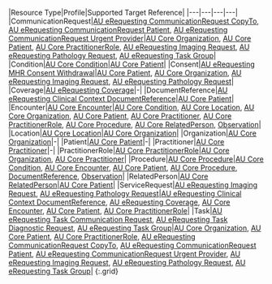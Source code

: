 |Resource Type|Profile|Supported Target Reference|
|---|---|---|---|
|CommunicationRequest|[AU eRequesting CommunicationRequest CopyTo](StructureDefinition-au-erequesting-communicationrequest-copyto.html), [AU eRequesting CommunicationRequest Patient](StructureDefinition-au-erequesting-communicationrequest-patient.html), [AU eRequesting CommunicationRequest Urgent Provider](StructureDefinition-au-erequesting-communicationrequest-urgentprovider.html)|[AU Core Organization](https://build.fhir.org/ig/hl7au/au-fhir-core/StructureDefinition-au-core-organization.html), [AU Core Patient](https://build.fhir.org/ig/hl7au/au-fhir-core/StructureDefinition-au-core-patient.html), [AU Core PractitionerRole](https://build.fhir.org/ig/hl7au/au-fhir-core/StructureDefinition-au-core-practitionerrole.html), [AU eRequesting Imaging Request](StructureDefinition-au-erequesting-servicerequest-imag.html), [AU eRequesting Pathology Request](StructureDefinition-au-erequesting-servicerequest-path.html), [AU eRequesting Task Group](StructureDefinition-au-erequesting-task-group.html)|
|Condition|[AU Core Condition](https://build.fhir.org/ig/hl7au/au-fhir-core/StructureDefinition-au-core-condition.html)|[AU Core Patient](https://build.fhir.org/ig/hl7au/au-fhir-core/StructureDefinition-au-core-patient.html)|
|Consent|[AU eRequesting MHR Consent Withdrawal](StructureDefinition-au-erequesting-mhrconsentwithdrawal.html)|[AU Core Patient](https://build.fhir.org/ig/hl7au/au-fhir-core/StructureDefinition-au-core-patient.html), [AU Core Organization](https://build.fhir.org/ig/hl7au/au-fhir-core/StructureDefinition-au-core-organization.html), [AU eRequesting Imaging Request](StructureDefinition-au-erequesting-servicerequest-imag.html), [AU eRequesting Pathology Request](StructureDefinition-au-erequesting-servicerequest-path.html)|
|Coverage|[AU eRequesting Coverage](StructureDefinition-au-erequesting-coverage.html)|-|
|DocumentReference|[AU eRequesting Clinical Context DocumentReference](StructureDefinition-au-erequesting-clinicalcontext-documentreference.html)|[AU Core Patient](https://build.fhir.org/ig/hl7au/au-fhir-core/StructureDefinition-au-core-patient.html)|
|Encounter|[AU Core Encounter](https://build.fhir.org/ig/hl7au/au-fhir-core/StructureDefinition-au-core-encounter.html)|[AU Core Condition](https://build.fhir.org/ig/hl7au/au-fhir-core/StructureDefinition-au-core-condition.html), [AU Core Location](https://build.fhir.org/ig/hl7au/au-fhir-core/StructureDefinition-au-core-location.html), [AU Core Organization](https://build.fhir.org/ig/hl7au/au-fhir-core/StructureDefinition-au-core-organization.html), [AU Core Patient](https://build.fhir.org/ig/hl7au/au-fhir-core/StructureDefinition-au-core-patient.html), [AU Core Practitioner](https://build.fhir.org/ig/hl7au/au-fhir-core/StructureDefinition-au-core-practitioner.html), [AU Core PractitionerRole](https://build.fhir.org/ig/hl7au/au-fhir-core/StructureDefinition-au-core-practitionerrole.html), [AU Core Procedure](https://build.fhir.org/ig/hl7au/au-fhir-core/StructureDefinition-au-core-procedure.html), [AU Core RelatedPerson](https://build.fhir.org/ig/hl7au/au-fhir-core/tructureDefinition-au-core-relatedperson.html), [Observation](http://hl7.org/fhir/R4/observation.html)|
|Location|[AU Core Location](https://build.fhir.org/ig/hl7au/au-fhir-core/StructureDefinition-au-core-location.html)|[AU Core Organization](https://build.fhir.org/ig/hl7au/au-fhir-core/StructureDefinition-au-core-organization.html)|
|Organization|[AU Core Organization](https://build.fhir.org/ig/hl7au/au-fhir-core/StructureDefinition-au-core-organization.html)|-|
|Patient|[AU Core Patient](https://build.fhir.org/ig/hl7au/au-fhir-core/StructureDefinition-au-core-patient.html)|-|
|Practitioner|[AU Core Practitioner](https://build.fhir.org/ig/hl7au/au-fhir-core/StructureDefinition-au-core-practitioner.html)|-|
|PractitionerRole|[AU Core PractitionerRole](https://build.fhir.org/ig/hl7au/au-fhir-core/StructureDefinition-au-core-practitionerrole.html)|[AU Core Organization](https://build.fhir.org/ig/hl7au/au-fhir-core/StructureDefinition-au-core-organization.html), [AU Core Practitioner](https://build.fhir.org/ig/hl7au/au-fhir-core/StructureDefinition-au-core-practitioner.html)|
|Procedure|[AU Core Procedure](https://build.fhir.org/ig/hl7au/au-fhir-core/StructureDefinition-au-core-procedure.html)|[AU Core Condition](https://build.fhir.org/ig/hl7au/au-fhir-core/StructureDefinition-au-core-condition.html), [AU Core Encounter](https://build.fhir.org/ig/hl7au/au-fhir-core/StructureDefinition-au-core-encounter.html), [AU Core Patient](https://build.fhir.org/ig/hl7au/au-fhir-core/StructureDefinition-au-core-patient.html), [AU Core Procedure](https://build.fhir.org/ig/hl7au/au-fhir-core/StructureDefinition-au-core-procedure.html), [DocumentReference](http://hl7.org/fhir/R4/documentreference.html), [Observation](http://hl7.org/fhir/R4/observation.html)|
|RelatedPerson|[AU Core RelatedPerson](https://build.fhir.org/ig/hl7au/au-fhir-core/StructureDefinition-au-core-relatedperson.html)|[AU Core Patient](https://build.fhir.org/ig/hl7au/au-fhir-core/StructureDefinition-au-core-patient.html)|
|ServiceRequest|[AU eRequesting Imaging Request](StructureDefinition-au-erequesting-servicerequest-imag.html), [AU eRequesting Pathology Request](StructureDefinition-au-erequesting-servicerequest-path.html)|[AU eRequesting Clinical Context DocumentReference](StructureDefinition-au-erequesting-clinicalcontext-documentreference.html), [AU eRequesting Coverage](StructureDefinition-au-erequesting-coverage.html), [AU Core Encounter](https://build.fhir.org/ig/hl7au/au-fhir-core/StructureDefinition-au-core-encounter.html), [AU Core Patient](https://build.fhir.org/ig/hl7au/au-fhir-core/StructureDefinition-au-core-patient.html), [AU Core PractitionerRole](https://build.fhir.org/ig/hl7au/au-fhir-core/StructureDefinition-au-core-practitionerrole.html)|
|Task|[AU eRequesting Task Communication Request](StructureDefinition-au-erequesting-task-communicationrequest.html), [AU eRequesting Task Diagnostic Request](StructureDefinition-au-erequesting-task-diagnosticrequest.html), [AU eRequesting Task Group](StructureDefinition-au-erequesting-task-group.html)|[AU Core Organization](https://build.fhir.org/ig/hl7au/au-fhir-core/StructureDefinition-au-core-organization.html), [AU Core Patient](https://build.fhir.org/ig/hl7au/au-fhir-core/StructureDefinition-au-core-patient.html), [AU Core PractitionerRole](https://build.fhir.org/ig/hl7au/au-fhir-core/StructureDefinition-au-core-practitionerrole.html), [AU eRequesting CommunicationRequest CopyTo](StructureDefinition-au-erequesting-communicationrequest-copyto.html), [AU eRequesting CommunicationRequest Patient](StructureDefinition-au-erequesting-communicationrequest-patient.html), [AU eRequesting CommunicationRequest Urgent Provider](StructureDefinition-au-erequesting-communicationrequest-urgentprovider.html), [AU eRequesting Imaging Request](StructureDefinition-au-erequesting-servicerequest-imag.html), [AU eRequesting Pathology Request](StructureDefinition-au-erequesting-servicerequest-path.html), [AU eRequesting Task Group](StructureDefinition-au-erequesting-task-group.html)|
{:.grid}